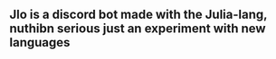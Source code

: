 ## Jlo is a discord bot made with the Julia-lang, nuthibn serious just an experiment with new languages 